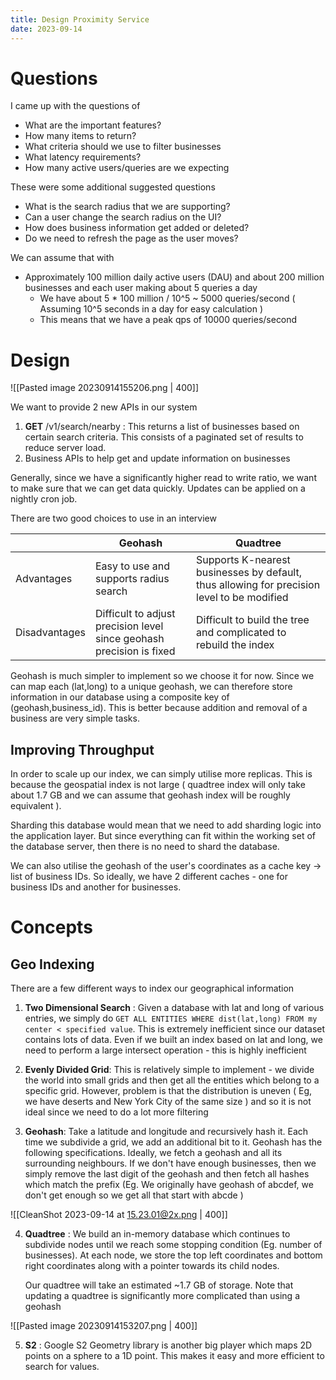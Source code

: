 ```yaml
---
title: Design Proximity Service
date: 2023-09-14
---
```


# Questions

I came up with the questions of

- What are the important features?
- How many items to return?
- What criteria should we use to filter businesses
- What latency requirements?
- How many active users/queries are we expecting


These were some additional suggested questions
- What is the search radius that we are supporting?
- Can a user change the search radius on the UI?
- How does business information get added or deleted?
- Do we need to refresh the page as the user moves?

We can assume that with 
- Approximately 100 million daily active users (DAU) and about 200 million businesses and each user making about 5 queries a day
	- We have about 5 * 100 million / 10^5 ~ 5000 queries/second ( Assuming 10^5 seconds in a day for easy calculation )
	- This means that we have a peak qps of 10000 queries/second

# Design

![[Pasted image 20230914155206.png | 400]]

We want to provide 2 new APIs in our system

1. **GET** /v1/search/nearby : This returns a list of businesses based on certain search criteria. This consists of a paginated set of results to reduce server load.
2. Business APIs to help get and update information on businesses

Generally, since we have a significantly higher read to write ratio, we want to make sure that we can get data quickly. Updates can be applied on a nightly cron job.

There are two good choices to use in an interview

|               | Geohash                                                              | Quadtree |
| ------------- | -------------------------------------------------------------------- | -------- |
| Advantages    | Easy to use and supports radius search                               |      Supports K-nearest businesses by default, thus allowing for precision level to be modified    |
| Disadvantages | Difficult to adjust precision level since geohash precision is fixed |     Difficult to build the tree and complicated to rebuild the index     |

Geohash is much simpler to implement so we choose it for now. Since we can map each (lat,long) to a unique geohash, we can therefore store information in our database using a composite key of (geohash,business_id). This is better because addition and removal of a business are very simple tasks.

## Improving Throughput

In order to scale up our index, we can simply utilise more replicas. This is because the geospatial index is not large ( quadtree index will only take about 1.7 GB and we can assume that geohash index will be roughly equivalent ).

Sharding this database would mean that we need to add sharding logic into the application layer. But since everything can fit within the working set of the database server, then there is no need to shard the database.

We can also utilise the geohash of the user's coordinates as a cache key -> list of business IDs. So ideally, we have 2 different caches - one for business IDs and another for businesses.





# Concepts

## Geo Indexing

There are a few different ways to index our geographical information

1. **Two Dimensional Search** : Given a database with lat and long of various entries, we simply do `GET ALL ENTITIES WHERE dist(lat,long) FROM my center < specified value`. This is extremely inefficient since our dataset contains lots of data. Even if we built an index based on lat and long, we need to perform a large intersect operation - this is highly inefficient
   
2. **Evenly Divided Grid**: This is relatively simple to implement - we divide the world into small grids and then get all the entities which belong to a specific grid. However, problem is that the distribution is uneven ( Eg, we have deserts and New York City of the same size ) and so it is not ideal since we need to do a lot more filtering
   
3. **Geohash**: Take a latitude and longitude and recursively hash it. Each time we subdivide a grid, we add an additional bit to it. Geohash has the following specifications. Ideally, we fetch a geohash and all its surrounding neighbours. If we don't have enough businesses, then we simply remove the last digit of the geohash and then fetch all hashes which match the prefix (Eg. We originally have geohash of abcdef, we don't get enough so we get all that start with abcde )
   
   
![[CleanShot 2023-09-14 at 15.23.01@2x.png | 400]]

4. **Quadtree** : We build an in-memory database which continues to subdivide nodes until we reach some stopping condition (Eg. number of businesses). At each node, we store the top left coordinates and bottom right coordinates along with a pointer towards  its child nodes. 
   
   Our quadtree will take an estimated ~1.7 GB of storage. Note that updating a quadtree is significantly more complicated than using a geohash

![[Pasted image 20230914153207.png | 400]]


5. **S2** : Google S2 Geometry library is another big player which maps 2D points on a sphere to a 1D point. This makes it easy and more efficient to search for values.

